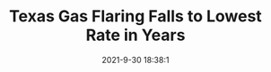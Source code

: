 ---
"title": "Texas Gas Flaring Falls to Lowest Rate in Years"
"date": "2021-9-30 18:38:1"
"feed_name": "RIGZONE"
"feed_website": "http://www.rigzone.com/"
"feed_rss": "http://www.rigzone.com/news/rss/rigzone_latest.aspx"
"link": "https://www.rigzone.com/news/texas_gas_flaring_falls_to_lowest_rate_in_years-30-sep-2021-166584-article/?rss=true"
"source": "None"
"file": "_posts/2021-1-1-7c121ad5812c0d8041f1a150d2d73e1aa305ae6b.md"
"accident": "0"
"drilling": "0"
"dead": "0"
"injured": "0"
"arrested": "0"
"where": "unknown site"
"causes": "unknown"
"place": "unknown place"
---